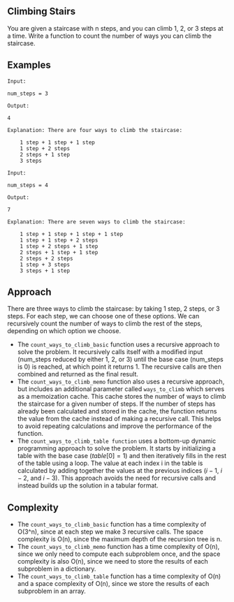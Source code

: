 ## Climbing Stairs

You are given a staircase with n steps, and you can climb 1, 2, or 3 steps at a time. Write a function to count the number of ways you can climb the staircase.

## Examples
```
Input:

num_steps = 3

Output:

4

Explanation: There are four ways to climb the staircase:

    1 step + 1 step + 1 step
    1 step + 2 steps
    2 steps + 1 step
    3 steps
```

```
Input:

num_steps = 4

Output:

7

Explanation: There are seven ways to climb the staircase:

    1 step + 1 step + 1 step + 1 step
    1 step + 1 step + 2 steps
    1 step + 2 steps + 1 step
    2 steps + 1 step + 1 step
    2 steps + 2 steps
    1 step + 3 steps
    3 steps + 1 step
```

## Approach 

There are three ways to climb the staircase: by taking 1 step, 2 steps, or 3 steps. For each step, we can choose one of these options. We can recursively count the number of ways to climb the rest of the steps, depending on which option we choose.

* The `count_ways_to_climb_basic` function uses a recursive approach to solve the problem. It recursively calls itself with a modified input (num_steps reduced by either 1, 2, or 3) until the base case (num_steps is 0) is reached, at which point it returns 1. The recursive calls are then combined and returned as the final result.
* The `count_ways_to_climb_memo` function also uses a recursive approach, but includes an additional parameter called `ways_to_climb` which serves as a memoization cache. This cache stores the number of ways to climb the staircase for a given number of steps. If the number of steps has already been calculated and stored in the cache, the function returns the value from the cache instead of making a recursive call. This helps to avoid repeating calculations and improve the performance of the function.
* The `count_ways_to_climb_table function` uses a bottom-up dynamic programming approach to solve the problem. It starts by initializing a table with the base case ($table[0] = 1$) and then iteratively fills in the rest of the table using a loop. The value at each index i in the table is calculated by adding together the values at the previous indices ($i - 1$, $i - 2$, and $i - 3$). This approach avoids the need for recursive calls and instead builds up the solution in a tabular format.

## Complexity  

* The `count_ways_to_climb_basic` function has a time complexity of O(3^n), since at each step we make 3 recursive calls. The space complexity is O(n), since the maximum depth of the recursion tree is n.
* The `count_ways_to_climb_memo` function has a time complexity of O(n), since we only need to compute each subproblem once, and the space complexity is also O(n), since we need to store the results of each subproblem in a dictionary.
* The `count_ways_to_climb_table` function has a time complexity of O(n) and a space complexity of O(n), since we store the results of each subproblem in an array.